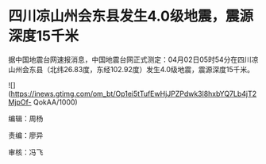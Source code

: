 # 四川凉山州会东县发生4.0级地震，震源深度15千米

据中国地震台网速报消息，中国地震台网正式测定：04月02日05时54分在四川凉山州会东县（北纬26.83度，东经102.92度）发生4.0级地震，震源深度15千米。

![](https://inews.gtimg.com/om_bt/Op1ei5tTufEwHjJPZPdwk3l8hxbYQ7Lb4jT2MjpOf-
QokAA/1000)

编辑：周杨

责编：廖异

审核：冯飞

